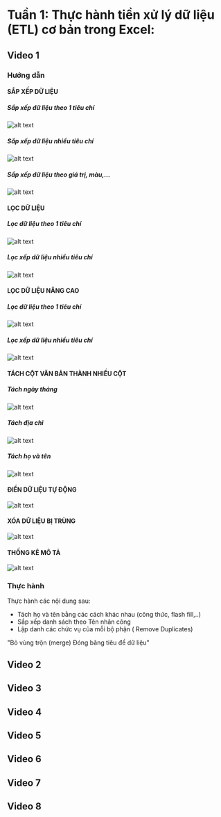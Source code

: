 # Tuần 1: Thực hành tiền xử lý dữ liệu (ETL) cơ bản trong Excel:

## Video 1

### Hướng dẫn

#### SẮP XẾP DỮ LIỆU

##### Sắp xếp dữ liệu theo 1 tiêu chí

![alt text](Video1/11.png)

##### Sắp xếp dữ liệu nhiều tiêu chí

![alt text](Video1/image.png)

##### Sắp xếp dữ liệu theo giá trị, màu,…

![alt text](Video1/image-1.png)

<!-- ##### Sắp xếp dữ liệu theo yêu cầu đặc thù -->

#### LỌC DỮ LIỆU

##### Lọc dữ liệu theo 1 tiêu chí

![alt text](Video1/image-3.png)

##### Lọc xếp dữ liệu nhiều tiêu chí

![alt text](Video1/image-2.png)

#### LỌC DỮ LIỆU NÂNG CAO

##### Lọc dữ liệu theo 1 tiêu chí

![alt text](Video1/image-5.png)

##### Lọc xếp dữ liệu nhiều tiêu chí

![alt text](Video1/image-6.png)

#### TÁCH CỘT VĂN BẢN THÀNH NHIỀU CỘT

##### Tách ngày tháng

![alt text](Video1/image-7.png)

##### Tách địa chỉ

![alt text](Video1/image-8.png)

##### Tách họ và tên

![alt text](Video1/image-9.png)

#### ĐIỀN DỮ LIỆU TỰ ĐỘNG

![alt text](Video1/image-10.png)

#### XÓA DỮ LIỆU BỊ TRÙNG

![alt text](Video1/image-11.png)

#### THỐNG KÊ MÔ TẢ

![alt text](Video1/image-12.png)

### Thực hành
Thực hành các nội dung sau:						
- Tách họ và tên bằng các cách khác nhau (công thức, flash fill,..)					
- Sắp xếp danh sách theo Tên nhân công					
- Lập danh các chức vụ của mỗi bộ phận ( Remove Duplicates)					
                    
"Bỏ vùng trộn (merge)
Đóng băng tiêu đề dữ liệu"

## Video 2

## Video 3

## Video 4

## Video 5

## Video 6

## Video 7

## Video 8
